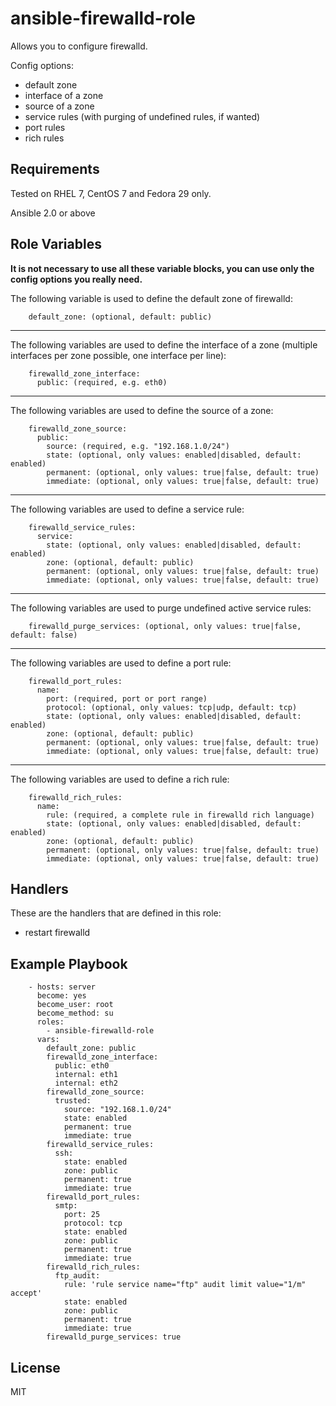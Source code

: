 ansible-firewalld-role
=========

Allows you to configure firewalld.

Config options:
* default zone
* interface of a zone
* source of a zone
* service rules (with purging of undefined rules, if wanted)
* port rules
* rich rules

Requirements
------------

Tested on RHEL 7, CentOS 7 and Fedora 29 only.

Ansible 2.0 or above

Role Variables
--------------
**It is not necessary to use all these variable blocks, you can use only the config options you really need.**


The following variable is used to define the default zone of firewalld:

```
    default_zone: (optional, default: public)
```

---

The following variables are used to define the interface of a zone (multiple interfaces per zone possible, one interface per line):

```
    firewalld_zone_interface:
      public: (required, e.g. eth0)
```

---

The following variables are used to define the source of a zone:

```
    firewalld_zone_source:
      public:
        source: (required, e.g. "192.168.1.0/24")
        state: (optional, only values: enabled|disabled, default: enabled)
        permanent: (optional, only values: true|false, default: true)
        immediate: (optional, only values: true|false, default: true)
```

---

The following variables are used to define a service rule:

```
    firewalld_service_rules:
      service:
        state: (optional, only values: enabled|disabled, default: enabled)
        zone: (optional, default: public)
        permanent: (optional, only values: true|false, default: true)
        immediate: (optional, only values: true|false, default: true)
```

---

The following variables are used to purge undefined active service rules:

```
    firewalld_purge_services: (optional, only values: true|false, default: false)
```

---

The following variables are used to define a port rule:

```
    firewalld_port_rules:
      name:
        port: (required, port or port range)
        protocol: (optional, only values: tcp|udp, default: tcp)
        state: (optional, only values: enabled|disabled, default: enabled)
        zone: (optional, default: public)
        permanent: (optional, only values: true|false, default: true)
        immediate: (optional, only values: true|false, default: true)
```

---

The following variables are used to define a rich rule:

```
    firewalld_rich_rules:
      name:
        rule: (required, a complete rule in firewalld rich language)
        state: (optional, only values: enabled|disabled, default: enabled)
        zone: (optional, default: public)
        permanent: (optional, only values: true|false, default: true)
        immediate: (optional, only values: true|false, default: true)
```

Handlers
--------

These are the handlers that are defined in this role:

* restart firewalld

Example Playbook
----------------

```
    - hosts: server
      become: yes
      become_user: root
      become_method: su
      roles:
        - ansible-firewalld-role
      vars:
        default_zone: public
        firewalld_zone_interface:
          public: eth0
          internal: eth1
          internal: eth2
        firewalld_zone_source:
          trusted:
            source: "192.168.1.0/24"
            state: enabled
            permanent: true
            immediate: true
        firewalld_service_rules:
          ssh:
            state: enabled
            zone: public
            permanent: true
            immediate: true
        firewalld_port_rules:
          smtp:
            port: 25
            protocol: tcp
            state: enabled
            zone: public
            permanent: true
            immediate: true
        firewalld_rich_rules:
          ftp_audit:
            rule: 'rule service name="ftp" audit limit value="1/m" accept'
            state: enabled
            zone: public
            permanent: true
            immediate: true
        firewalld_purge_services: true
```

License
-------

MIT
